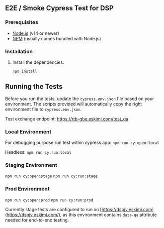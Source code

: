 ## E2E / Smoke Cypress Test for DSP

### Prerequisites

-   [Node.js](https://nodejs.org/) (v14 or newer)
-   [NPM](https://www.npmjs.com/) (usually comes bundled with Node.js)

### Installation

1.  Install the dependencies:
       
    `npm install` 
    

## Running the Tests

Before you run the tests,  update the `cypress.env.json` file based on your environment. The scripts provided will automatically copy the right environment file to `cypress.env.json`.

Test exchange endpoint: https://rtb-gbe.eskimi.com/test_qa

### Local Environment

For debugging purpose run test within cypress app:
`npm run cy:open:local` 

Headless:
`npm run cy:run:local`

### Staging Environment

`npm run cy:open:stage` 
`npm run cy:run:stage`

### Prod Environment

`npm run cy:open:prod` 
`npm run cy:run:prod`

Currently stage tests are configured to run on [https://dspjv.eskimi.com](https://dspjv.eskimi.com/), as this environment contains  `data-qa` attribute needed for end-to-end testing.

